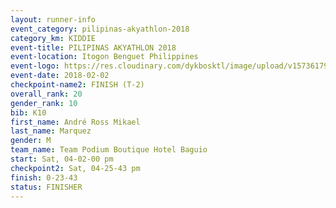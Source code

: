 ```yaml
---
layout: runner-info 
event_category: pilipinas-akyathlon-2018 
category_km: KIDDIE 
event-title: PILIPINAS AKYATHLON 2018 
event-location: Itogon Benguet Philippines 
event-logo: https://res.cloudinary.com/dykbosktl/image/upload/v1573617968/Logo/akyathlon-logo-new_ifndai.png 
event-date: 2018-02-02 
checkpoint-name2: FINISH (T-2) 
overall_rank: 20
gender_rank: 10
bib: K10
first_name: André Ross Mikael
last_name: Marquez
gender: M
team_name: Team Podium Boutique Hotel Baguio
start: Sat, 04-02-00 pm
checkpoint2: Sat, 04-25-43 pm
finish: 0-23-43
status: FINISHER
---
```

